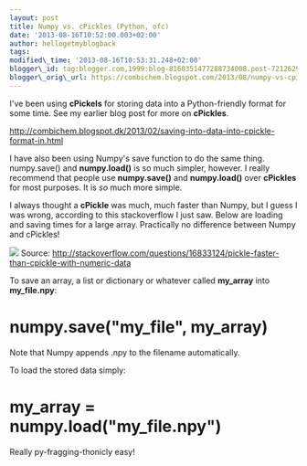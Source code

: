 ```yaml
---
layout: post
title: Numpy vs. cPickles (Python, ofc)
date: '2013-08-16T10:52:00.003+02:00'
author: hellogetmyblogback
tags:
modified\_time: '2013-08-16T10:53:31.248+02:00'
blogger\_id: tag:blogger.com,1999:blog-8160351477288734008.post-7212629680849730199
blogger\_orig\_url: https://combichem.blogspot.com/2013/08/numpy-vs-cpickles-python-ofc.html
---
```


I've been using **cPickels** for storing data into a Python-friendly format for some time. See my earlier blog post for more on **cPickles**.

<http://combichem.blogspot.dk/2013/02/saving-into-data-into-cpickle-format-in.html>



I have also been using Numpy's save function to do the same thing. numpy.save() and **numpy.load()** is so much simpler, however. I really recommend that people use **numpy.save()** and **numpy.load()** over **cPickles** for most purposes. It is *so* much more simple.



I always thought a **cPickle** was much, much faster than Numpy, but I guess I was wrong, according to this stackoverflow I just saw. Below are loading and saving times for a large array. Practically no difference between Numpy and cPickles!




[![](http://i.stack.imgur.com/gEWnv.png)](http://i.stack.imgur.com/gEWnv.png)
Source: <http://stackoverflow.com/questions/16833124/pickle-faster-than-cpickle-with-numeric-data>

















To save an array, a list or dictionary or whatever called **my\_array** into **my\_file.npy**:



# numpy.save("my\_file", my\_array)



Note that Numpy appends .npy to the filename automatically.





To load the stored data simply:



# my\_array = numpy.load("my\_file.npy")



Really py-fragging-thonicly easy!